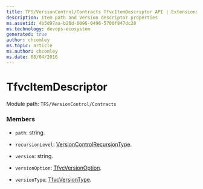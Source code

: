 ```yaml
---
title: TFS/VersionControl/Contracts TfvcItemDescriptor API | Extensions for Azure DevOps Services
description: Item path and Version descriptor properties
ms.assetid: 4b5d97aa-b26d-0096-0496-5700f847dc28
ms.technology: devops-ecosystem
generated: true
author: chcomley
ms.topic: article
ms.author: chcomley
ms.date: 08/04/2016
---
```


# TfvcItemDescriptor

Module path: `TFS/VersionControl/Contracts`


### Members

* `path`: string. 

* `recursionLevel`: [VersionControlRecursionType](../../../TFS/VersionControl/Contracts/VersionControlRecursionType.md). 

* `version`: string. 

* `versionOption`: [TfvcVersionOption](../../../TFS/VersionControl/Contracts/TfvcVersionOption.md). 

* `versionType`: [TfvcVersionType](../../../TFS/VersionControl/Contracts/TfvcVersionType.md). 

